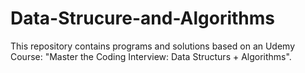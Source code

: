 # Data-Strucure-and-Algorithms
This repository contains programs and solutions based on an Udemy Course: "Master the Coding Interview: Data Structurs + Algorithms".

